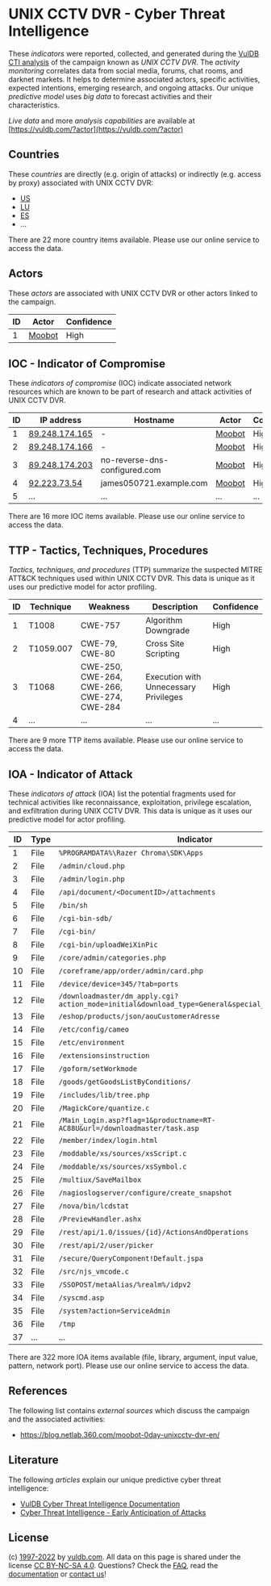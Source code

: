 # UNIX CCTV DVR - Cyber Threat Intelligence

These _indicators_ were reported, collected, and generated during the [VulDB CTI analysis](https://vuldb.com/?kb.cti) of the campaign known as _UNIX CCTV DVR_. The _activity monitoring_ correlates data from social media, forums, chat rooms, and darknet markets. It helps to determine associated actors, specific activities, expected intentions, emerging research, and ongoing attacks. Our unique _predictive model_ uses _big data_ to forecast activities and their characteristics.

_Live data_ and more _analysis capabilities_ are available at [https://vuldb.com/?actor](https://vuldb.com/?actor)

## Countries

These _countries_ are directly (e.g. origin of attacks) or indirectly (e.g. access by proxy) associated with UNIX CCTV DVR:

* [US](https://vuldb.com/?country.us)
* [LU](https://vuldb.com/?country.lu)
* [ES](https://vuldb.com/?country.es)
* ...

There are 22 more country items available. Please use our online service to access the data.

## Actors

These _actors_ are associated with UNIX CCTV DVR or other actors linked to the campaign.

ID | Actor | Confidence
-- | ----- | ----------
1 | [Moobot](https://vuldb.com/?actor.moobot) | High

## IOC - Indicator of Compromise

These _indicators of compromise_ (IOC) indicate associated network resources which are known to be part of research and attack activities of UNIX CCTV DVR.

ID | IP address | Hostname | Actor | Confidence
-- | ---------- | -------- | ----- | ----------
1 | [89.248.174.165](https://vuldb.com/?ip.89.248.174.165) | - | [Moobot](https://vuldb.com/?actor.moobot) | High
2 | [89.248.174.166](https://vuldb.com/?ip.89.248.174.166) | - | [Moobot](https://vuldb.com/?actor.moobot) | High
3 | [89.248.174.203](https://vuldb.com/?ip.89.248.174.203) | no-reverse-dns-configured.com | [Moobot](https://vuldb.com/?actor.moobot) | High
4 | [92.223.73.54](https://vuldb.com/?ip.92.223.73.54) | james050721.example.com | [Moobot](https://vuldb.com/?actor.moobot) | High
5 | ... | ... | ... | ...

There are 16 more IOC items available. Please use our online service to access the data.

## TTP - Tactics, Techniques, Procedures

_Tactics, techniques, and procedures_ (TTP) summarize the suspected MITRE ATT&CK techniques used within UNIX CCTV DVR. This data is unique as it uses our predictive model for actor profiling.

ID | Technique | Weakness | Description | Confidence
-- | --------- | -------- | ----------- | ----------
1 | T1008 | CWE-757 | Algorithm Downgrade | High
2 | T1059.007 | CWE-79, CWE-80 | Cross Site Scripting | High
3 | T1068 | CWE-250, CWE-264, CWE-266, CWE-274, CWE-284 | Execution with Unnecessary Privileges | High
4 | ... | ... | ... | ...

There are 9 more TTP items available. Please use our online service to access the data.

## IOA - Indicator of Attack

These _indicators of attack_ (IOA) list the potential fragments used for technical activities like reconnaissance, exploitation, privilege escalation, and exfiltration during UNIX CCTV DVR. This data is unique as it uses our predictive model for actor profiling.

ID | Type | Indicator | Confidence
-- | ---- | --------- | ----------
1 | File | `%PROGRAMDATA%\Razer Chroma\SDK\Apps` | High
2 | File | `/admin/cloud.php` | High
3 | File | `/admin/login.php` | High
4 | File | `/api/document/<DocumentID>/attachments` | High
5 | File | `/bin/sh` | Low
6 | File | `/cgi-bin-sdb/` | High
7 | File | `/cgi-bin/` | Medium
8 | File | `/cgi-bin/uploadWeiXinPic` | High
9 | File | `/core/admin/categories.php` | High
10 | File | `/coreframe/app/order/admin/card.php` | High
11 | File | `/device/device=345/?tab=ports` | High
12 | File | `/downloadmaster/dm_apply.cgi?action_mode=initial&download_type=General&special_cgi=get_language` | High
13 | File | `/eshop/products/json/aouCustomerAdresse` | High
14 | File | `/etc/config/cameo` | High
15 | File | `/etc/environment` | High
16 | File | `/extensionsinstruction` | High
17 | File | `/goform/setWorkmode` | High
18 | File | `/goods/getGoodsListByConditions/` | High
19 | File | `/includes/lib/tree.php` | High
20 | File | `/MagickCore/quantize.c` | High
21 | File | `/Main_Login.asp?flag=1&productname=RT-AC88U&url=/downloadmaster/task.asp` | High
22 | File | `/member/index/login.html` | High
23 | File | `/moddable/xs/sources/xsScript.c` | High
24 | File | `/moddable/xs/sources/xsSymbol.c` | High
25 | File | `/multiux/SaveMailbox` | High
26 | File | `/nagioslogserver/configure/create_snapshot` | High
27 | File | `/nova/bin/lcdstat` | High
28 | File | `/PreviewHandler.ashx` | High
29 | File | `/rest/api/1.0/issues/{id}/ActionsAndOperations` | High
30 | File | `/rest/api/2/user/picker` | High
31 | File | `/secure/QueryComponent!Default.jspa` | High
32 | File | `/src/njs_vmcode.c` | High
33 | File | `/SSOPOST/metaAlias/%realm%/idpv2` | High
34 | File | `/syscmd.asp` | Medium
35 | File | `/system?action=ServiceAdmin` | High
36 | File | `/tmp` | Low
37 | ... | ... | ...

There are 322 more IOA items available (file, library, argument, input value, pattern, network port). Please use our online service to access the data.

## References

The following list contains _external sources_ which discuss the campaign and the associated activities:

* https://blog.netlab.360.com/moobot-0day-unixcctv-dvr-en/

## Literature

The following _articles_ explain our unique predictive cyber threat intelligence:

* [VulDB Cyber Threat Intelligence Documentation](https://vuldb.com/?kb.cti)
* [Cyber Threat Intelligence - Early Anticipation of Attacks](https://www.scip.ch/en/?labs.20201022)

## License

(c) [1997-2022](https://vuldb.com/?kb.changelog) by [vuldb.com](https://vuldb.com/?kb.about). All data on this page is shared under the license [CC BY-NC-SA 4.0](https://creativecommons.org/licenses/by-nc-sa/4.0/). Questions? Check the [FAQ](https://vuldb.com/?kb.faq), read the [documentation](https://vuldb.com/?kb) or [contact us](https://vuldb.com/?contact)!
